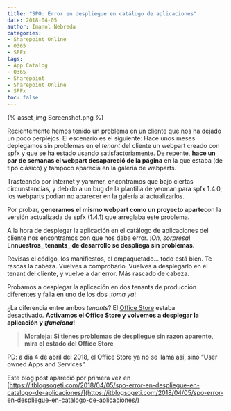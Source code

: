 ```yaml
---
title: "SPO: Error en despliegue en catálogo de aplicaciones"
date: 2018-04-05
author: Imanol Nebreda
categories:
- Sharepoint Online
- O365
- SPFx
tags:
- App Catalog
- O365 
- Sharepoint
- Sharepoint Online
- SPFx
toc: false
---
```


{% asset_img Screenshot.png  %}

Recientemente hemos tenido un problema en un cliente que nos ha dejado un poco perplejos. El escenario es el siguiente: Hace unos meses deplegamos sin problemas en el _tenant_ del cliente un webpart creado con spfx y que se ha estado usando satisfactoriamente. De repente, **hace un par de semanas el webpart desapareció de la página** en la que estaba (de tipo clásico) y tampoco aparecía en la galería de webparts.

Trasteando por internet y yammer, encontramos que bajo ciertas circunstancias, y debido a un bug de la plantilla de yeoman para spfx 1.4.0, los webparts podían no aparecer en la galería al actualizarlos.

Por probar, **generamos el mismo webpart como un proyecto aparte**con la versión actualizada de spfx (1.4.1) que arreglaba este problema.

A la hora de desplegar la aplicación en el catálogo de aplicaciones del cliente nos encontramos con que nos daba error. ¡_Oh, sorpresa_! En**nuestros_ tenants_ de desarrollo se despliega sin problemas.**

Revisas el código, los manifiestos, el empaquetado… todo está bien. Te rascas la cabeza. Vuelves a comprobarlo. Vuelves a desplegarlo en el tenant del cliente, y vuelve a dar error. Más rascado de cabeza.

Probamos a desplegar la aplicación en dos tenants de producción diferentes y falla en uno de los dos ¡_toma ya_!

¿La diferencia entre ambos _tenants_? El [Office Store](https://appsource.microsoft.com/es-es/marketplace/apps?product=office&page=1&src=office&corrid=65684852-8803-4e1d-9b40-ca538c954f55&omexanonuid=cd2841d4-0358-44d5-a5a6-6bacd543e0e0) estaba desactivado. **Activamos el Office Store y volvemos a desplegar la aplicación y ¡_funciona_!**

> **Moraleja: Si tienes problemas de despliegue sin razon aparente, mira el estado del Office Store**

PD: a día 4 de abril del 2018, el Office Store ya no se llama así, sino “User owned Apps and Services”.  

Este blog post apareció por primera vez en [https://itblogsogeti.com/2018/04/05/spo-error-en-despliegue-en-catalogo-de-aplicaciones/](https://itblogsogeti.com/2018/04/05/spo-error-en-despliegue-en-catalogo-de-aplicaciones/)
